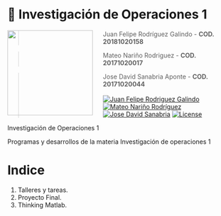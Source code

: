 # 👻  **Investigación de Operaciones 1**

<img src="https://www.udistrital.edu.co/themes/custom/versh/images/default/preloader.png" align="left" width="192px" height="192px"/>
<img align="left" width="0" height="192px" hspace="10"/>

> Juan Felipe Rodríguez Galindo  - **COD. 20181020158**

> Mateo Nariño Rodriguez - **COD. 20171020017**

> Jose David Sanabria Aponte  - **COD. 20171020044**
<br></br>
[![Juan Felipe Rodriguez Galindo](https://img.shields.io/badge/Juferoga-github-br?style=flat-square)](https://gitlab.com/Juferoga)
[![Mateo Nariño Rodríguez](https://img.shields.io/badge/Mateo2119-github-orange?style=flat-square)](https://github.com/Mateo2119)
[![Jose David Sanabria](https://img.shields.io/badge/JDSA-github-orange?style=flat-square)](https://github.com/.)
[![License](https://img.shields.io/badge/License-GPL_V.3-blue?style=flat-square)](https://www.gnu.org/licenses/gpl-3.0.html)


Investigación de Operaciones 1

Programas y desarrollos de la materia Investigación de operaciones 1

# Indice

1) Talleres y tareas.
2) Proyecto Final.
4) Thinking Matlab.